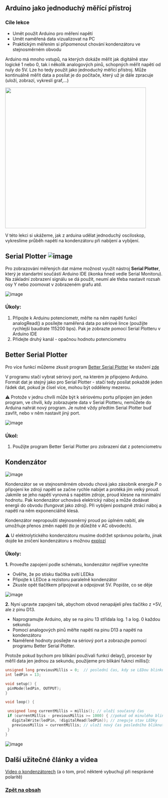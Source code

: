 ## Arduino jako jednoduchý měřící přístroj

### Cíle lekce
- Umět použít Arduino pro měření napětí
- Umět naměřená data vizualizovat na PC
- Praktickým měřením si připomenout chování kondenzátoru ve stejnosměrném obvodu
  
Arduino má mnoho vstupů, na kterých dokáže měřit jak digitálně stav logické 1 nebo 0, tak i několik analogových pinů, schopných měřit napětí od nuly do 5V. Lze ho tedy použít jako jednoduchý měřící přístroj. Může kontinuálně měřit data a posílat je do počítače, který už je dále zpracuje (uloží, zobrazí, vykreslí graf,...)

<img src="img/09_Serial_plotter_1.png" width="450"/>

V této lekci si ukážeme, jak z arduina udělat jednoduchý osciloskop, vykreslíme průběh napětí na kondenzátoru při nabíjení a vybíjení.


## Serial Plotter     ![image](img/09_Serial_plotter_2.png)

Pro zobrazování měřených dat máme možnost využít nástroj **Serial Plotter**, který je standartní součástí Arduino IDE (ikonka hned vedle Serial Monitoru). Na základní zobrazení signálu se dá použít, neumí ale třeba nastavit rozsah osy Y nebo zoomovat v zobrazeném grafu atd.

![image](img/09_Serial_plotter_3.png)

### Úkoly:
1. Připojte k Arduinu potenciometr, měřte na něm napětí funkcí analogRead() a posílejte naměřená data po sériové lince (použijte rychlejší baudrate 115200 bps). Pak je zobrazte pomocí Serial Plotteru v Arduino IDE
2. Přidejte druhý kanál - opačnou hodnotu potenciometru

## Better Serial Plotter
Pro více funkcí můžeme zkusit program [Better Serial Plotter](https://github.com/nathandunk/BetterSerialPlotter) ke stažení [zde](https://github.com/nathandunk/BetterSerialPlotter/releases/download/v0.1.2/BetterSerialPlotter-v0.1.2-Windows.zip)

V programu stačí vybrat sériový port, na kterém je připojeno Arduino. Formát dat je stejný jako pro Serial Plotter - stačí tedy posílat pokaždé jeden řádek dat, pokud je čísel více, mohou být odděleny mezerou.

:warning: Protože v jednu chvíli může být k sériovému portu připojen jen jeden program, ve chvíli, kdy zobrazujete data v Serial Plotteru, nemůžete do Arduina nahrát nový program. Je nutné vždy předtím Serial Plotter buď zavřít, nebo v něm nastavit jiný port.

![image](img/09_Serial_plotter_4.png)


### Úkol:
1. Použijte program Better Serial Plotter pro zobrazení dat z potenciometru


## Kondenzátor
![image](img/09_Serial_plotter_5.png)

Kondenzátor se ve stejnosměrném obvodu chová jako zásobník energie.P o připojení ke zdroji napětí se začne rychle nabíjet a protéká jím velký proud. Jakmile se jeho napětí vyrovná s napětím zdroje, proud klesne na minimální hodnotu. Pak kondenzátor uchovává elektrický náboj a může dodávat energii do obvodu (fungovat jako zdroj). Při vybíjení postupně ztrácí náboj a napětí na něm exponenciálně klesá.

Kondenzátor nepropouští stejnosměrný proud po úplném nabití, ale umožňuje přenos změn napětí (to je důležité v AC obvodech).

:warning: U elektrolytického kondenzátoru musíme dodržet správnou polaritu, jinak dojde ke zničení kondenzátoru s možnou [explozí](https://www.youtube.com/watch?v=rr7bPmGTQUk&ab_channel=ElectroBOOM)


### Úkoly:
**1.** Proveďte zapojení podle schématu, kondenzátor nejdříve vynechte
- Ověřte, že po stisku tlačítka svítí LEDka
- Připojte k LEDce a rezistoru paralelně kondenzátor
- Zkuste opět tlačítkem připojovat a odpojovat 5V. Popište, co se děje

![image](img/09_Serial_plotter_6.png)

**2.** Nyní upravte zapojení tak, abychom obvod nenapájeli přes tlačítko z +5V, ale z pinu D13.
- Naprogramujte Arduino, aby se na pinu 13 střídala log. 1 a log. 0 každou sekundu
- Pomocí analogových pinů měřte napětí na pinu D13 a napětí na kondenzátoru
- Naměřené hodnoty posílejte na sériový port a zobrazujte pomocí programu Better Serial Plotter.

Protože pokud bychom pro blikání používali funkci delay(), procesor by měřil data jen jednou za sekundu, použijeme pro blikání fuknci millis():
 ```c
unsigned long previousMillis = 0;  // poslední čas, kdy se LEDou blinkulo
int ledPin = 13;
 
void setup() {
  pinMode(ledPin, OUTPUT);
}

void loop() {
 
  unsigned long currentMillis = millis(); // uloží současný čas
  if (currentMillis - previousMillis >= 1000) { //pokud od minulého blinkutí uplynulo více než 1s
    digitalWrite(ledPin, !digitalRead(ledPin)); // zneguje stav LEDky
    previousMillis = currentMillis; // uloží nový čas posledního bliknutí
  }
}
```

![image](img/09_Serial_plotter_7.png)

## Další užitečné články a videa

[Video o kondenzátorech](https://www.youtube.com/watch?v=K_MFUkW1-Qo&ab_channel=N%C3%A1zorn%C3%A1elektrotechnika) (a o tom, proč některé vybuchují při nesprávné polaritě)

### [Zpět na obsah](README.md)
